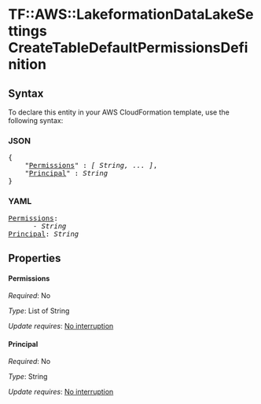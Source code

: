 # TF::AWS::LakeformationDataLakeSettings CreateTableDefaultPermissionsDefinition

## Syntax

To declare this entity in your AWS CloudFormation template, use the following syntax:

### JSON

<pre>
{
    "<a href="#permissions" title="Permissions">Permissions</a>" : <i>[ String, ... ]</i>,
    "<a href="#principal" title="Principal">Principal</a>" : <i>String</i>
}
</pre>

### YAML

<pre>
<a href="#permissions" title="Permissions">Permissions</a>: <i>
      - String</i>
<a href="#principal" title="Principal">Principal</a>: <i>String</i>
</pre>

## Properties

#### Permissions

_Required_: No

_Type_: List of String

_Update requires_: [No interruption](https://docs.aws.amazon.com/AWSCloudFormation/latest/UserGuide/using-cfn-updating-stacks-update-behaviors.html#update-no-interrupt)

#### Principal

_Required_: No

_Type_: String

_Update requires_: [No interruption](https://docs.aws.amazon.com/AWSCloudFormation/latest/UserGuide/using-cfn-updating-stacks-update-behaviors.html#update-no-interrupt)

